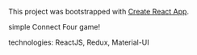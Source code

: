This project was bootstrapped with [Create React App](https://github.com/facebookincubator/create-react-app).

simple Connect Four game!

technologies: ReactJS, Redux, Material-UI
